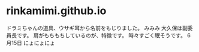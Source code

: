 # rinkamimi.github.io
ドラミちゃんの道具、ウサギ耳から名前をもじりました。
みみみ
大久保は副委員長です。
肩がもちもちしているのが、特徴です。
時々すごく眠そうです。
6月15日
にょにょにょ